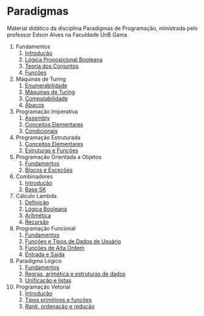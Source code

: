# Paradigmas

Material didático da disciplina Paradigmas de Programação, ministrada pelo professor Edson Alves na Faculdade UnB Gama.

1. Fundamentos
    1. [Introdução](Fundamentos/introducao/introducao.pdf)
    1. [Lógica Proposicional Booleana](Fundamentos/logica_booleana/logica_booleana.pdf)
    1. [Teoria dos Conjuntos](Fundamentos/teoria_dos_conjuntos/teoria_dos_conjuntos.pdf)
    1. [Funções](Fundamentos/funcoes/funcoes.pdf)
1. Máquinas de Turing
    1. [Enumerabilidade](Maquinas_de_Turing/slides/enumerabilidade/enumerabilidade.pdf)
    1. [Máquinas de Turing](Maquinas_de_Turing/slides/maquinas_de_turing/maquinas_de_turing.pdf)
    1. [Computabilidade](Maquinas_de_Turing/slides/computabilidade/computabilidade.pdf)
    1. [Ábacos](Maquinas_de_Turing/slides/abacos/abacos.pdf)
1. Programação Imperativa
    1. [Assembly](Programacao_Imperativa/slides/assembly/assembly.pdf)
    1. [Conceitos Elementares](Programacao_Imperativa/slides/conceitos_elementares/conceitos_elementares.pdf)
    1. [Condicionais](Programacao_Imperativa/slides/condicionais/condicionais.pdf)
1. Programação Estruturada
    1. [Conceitos Elementares](Programacao_Estruturada/slides/conceitos_elementares/conceitos_elementares.pdf)
    1. [Estruturas e Funções](Programacao_Estruturada/slides/estruturas_e_funcoes/estruturas_e_funcoes.pdf)
1. Programação Orientada a Objetos
    1. [Fundamentos](Orientacao_a_Objetos/slides/small_talk/small_talk.pdf)
    1. [Blocos e Exceções](Orientacao_a_Objetos/slides/blocos_e_excecoes/blocos_e_excecoes.pdf)
1. Combinadores
    1. [Introdução](Combinadores/introducao/introducao.pdf)
    1. [Base SK](Combinadores/base_sk/base_sk.pdf)
1. Cálculo Lambda
    1. [Definição](Lambda_Calculus/definicao/definicao.pdf)
    1. [Lógica Booleana](Lambda_Calculus/logica_booleana/logica_booleana.pdf)
    1. [Aritmética](Lambda_Calculus/aritmetica/aritmetica.pdf)
    1. [Recursão](Lambda_Calculus/recursao/recursao.pdf)
1. Programação Funcional
    1. [Fundamentos](Programacao_Funcional/fundamentos/fundamentos.pdf)
    1. [Funções e Tipos de Dados de Usuário](Programacao_Funcional/funcoes/funcoes.pdf)
    1. [Funções de Alta Ordem](Programacao_Funcional/alta_ordem/alta_ordem.pdf)
    1. [Entrada e Saída](Programacao_Funcional/io/io.pdf)
1. Paradigma Lógico
    1. [Fundamentos](Paradigma_Logico/fundamentos/fundamentos.pdf)
    1. [Regras, arimética e estruturas de dados](Paradigma_Logico/regras/regras.pdf)
    1. [Unificação e listas](Paradigma_Logico/unificacao/unificacao.pdf)
1. Programação Vetorial
    1. [Introdução](Programacao_Vetorial/introducao/introducao.pdf)
    1. [Tipos primitivos e funções](Programacao_Vetorial/tipos_primitivos_e_funcoes/tipos_primitivos_e_funcoes.pdf)
    1. [_Rank_, ordenação e redução](Programacao_Vetorial/rank_ordenacao_reducao/rank_ordenacao_reducao.pdf)

<!-- TODO:
    - Adicionar em Prolog:
        1. Estruturas de controle
        2. Linguagens naturais

Exercícios:

1. Paradigma Lógico
    1. [Wedding Woes](https://exercism.org/tracks/prolog/exercises/wedding-woes)
    2. [Queen Attack](https://exercism.org/tracks/prolog/exercises/queen-attack)
    3. [Triangle](https://exercism.org/tracks/prolog/exercises/triangle)
    4. [Binary](https://exercism.org/tracks/prolog/exercises/binary)
    5. [Pascal's Triangle](https://exercism.org/tracks/prolog/exercises/pascals-triangle)
-->
